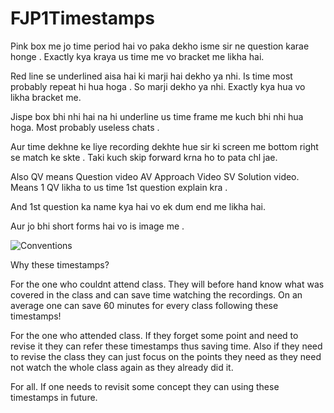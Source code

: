# FJP1Timestamps



Pink box me jo time period hai vo paka dekho isme sir ne question karae honge .
Exactly kya kraya us time me vo bracket me likha hai.

Red line se underlined aisa hai ki marji hai dekho ya nhi.
Is time most  probably repeat hi hua hoga . So marji dekho ya nhi.
Exactly kya hua vo likha bracket me.

Jispe box bhi nhi hai na hi underline us time frame me kuch bhi nhi hua hoga.
Most probably useless chats .

Aur time dekhne ke liye recording dekhte hue sir ki screen me bottom right se match ke skte .
Taki kuch skip forward krna ho to pata chl jae.

Also QV means Question video 
AV Approach Video 
SV Solution video.
Means 1 QV likha to us time 1st question explain kra .

And 1st question ka name kya hai vo ek dum end me likha hai.

Aur jo bhi short forms hai vo is image me .


![Conventions](https://user-images.githubusercontent.com/77270883/179738875-bf1e7e06-8ede-4cdd-8fb3-168d65c3c784.jpeg)


Why these timestamps?

For the one who couldnt attend class.
They will before hand know what was covered in the class and can save time watching the recordings. 
On an average one can save 60 minutes for every class following these timestamps!

For the one who attended class.
If they forget some point and need to revise it they can refer these timestamps thus saving time.
Also if they need to revise the class they can just focus on the points they need as they need not watch the whole class again as they already did it.

For all.
If one needs to revisit some concept they can using these timestamps in future.
